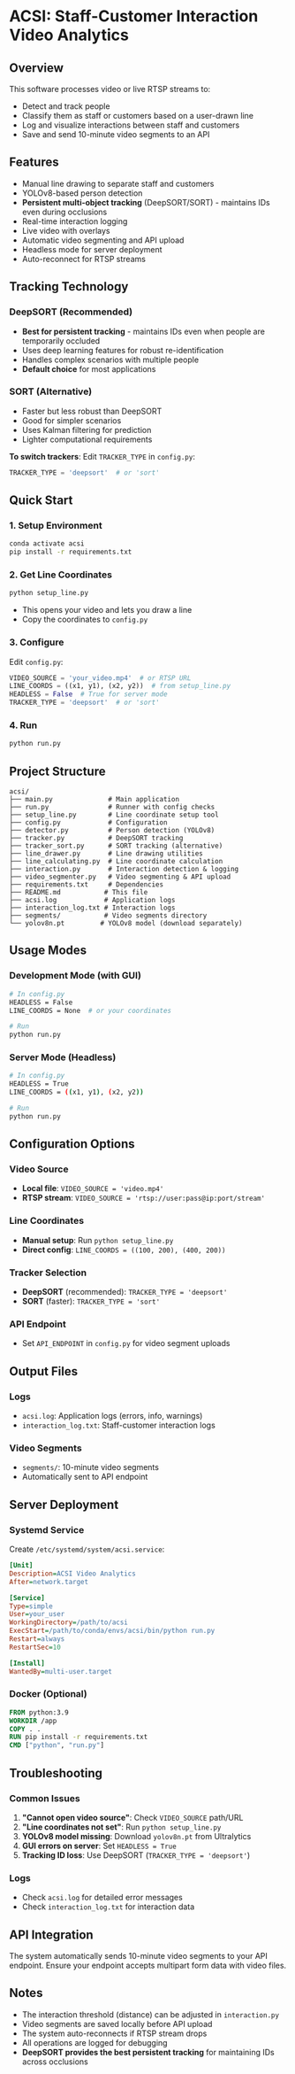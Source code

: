 # ACSI: Staff-Customer Interaction Video Analytics

## Overview
This software processes video or live RTSP streams to:
- Detect and track people
- Classify them as staff or customers based on a user-drawn line
- Log and visualize interactions between staff and customers
- Save and send 10-minute video segments to an API

## Features
- Manual line drawing to separate staff and customers
- YOLOv8-based person detection
- **Persistent multi-object tracking** (DeepSORT/SORT) - maintains IDs even during occlusions
- Real-time interaction logging
- Live video with overlays
- Automatic video segmenting and API upload
- Headless mode for server deployment
- Auto-reconnect for RTSP streams

## Tracking Technology

### DeepSORT (Recommended)
- **Best for persistent tracking** - maintains IDs even when people are temporarily occluded
- Uses deep learning features for robust re-identification
- Handles complex scenarios with multiple people
- **Default choice** for most applications

### SORT (Alternative)
- Faster but less robust than DeepSORT
- Good for simpler scenarios
- Uses Kalman filtering for prediction
- Lighter computational requirements

**To switch trackers**: Edit `TRACKER_TYPE` in `config.py`:
```python
TRACKER_TYPE = 'deepsort'  # or 'sort'
```

## Quick Start

### 1. Setup Environment
```bash
conda activate acsi
pip install -r requirements.txt
```

### 2. Get Line Coordinates
```bash
python setup_line.py
```
- This opens your video and lets you draw a line
- Copy the coordinates to `config.py`

### 3. Configure
Edit `config.py`:
```python
VIDEO_SOURCE = 'your_video.mp4'  # or RTSP URL
LINE_COORDS = ((x1, y1), (x2, y2))  # from setup_line.py
HEADLESS = False  # True for server mode
TRACKER_TYPE = 'deepsort'  # or 'sort'
```

### 4. Run
```bash
python run.py
```

## Project Structure
```
acsi/
├── main.py              # Main application
├── run.py               # Runner with config checks
├── setup_line.py        # Line coordinate setup tool
├── config.py            # Configuration
├── detector.py          # Person detection (YOLOv8)
├── tracker.py           # DeepSORT tracking
├── tracker_sort.py      # SORT tracking (alternative)
├── line_drawer.py       # Line drawing utilities
├── line_calculating.py  # Line coordinate calculation
├── interaction.py       # Interaction detection & logging
├── video_segmenter.py   # Video segmenting & API upload
├── requirements.txt     # Dependencies
├── README.md           # This file
├── acsi.log            # Application logs
├── interaction_log.txt # Interaction logs
├── segments/           # Video segments directory
└── yolov8n.pt         # YOLOv8 model (download separately)
```

## Usage Modes

### Development Mode (with GUI)
```bash
# In config.py
HEADLESS = False
LINE_COORDS = None  # or your coordinates

# Run
python run.py
```

### Server Mode (Headless)
```bash
# In config.py
HEADLESS = True
LINE_COORDS = ((x1, y1), (x2, y2))

# Run
python run.py
```

## Configuration Options

### Video Source
- **Local file**: `VIDEO_SOURCE = 'video.mp4'`
- **RTSP stream**: `VIDEO_SOURCE = 'rtsp://user:pass@ip:port/stream'`

### Line Coordinates
- **Manual setup**: Run `python setup_line.py`
- **Direct config**: `LINE_COORDS = ((100, 200), (400, 200))`

### Tracker Selection
- **DeepSORT** (recommended): `TRACKER_TYPE = 'deepsort'`
- **SORT** (faster): `TRACKER_TYPE = 'sort'`

### API Endpoint
- Set `API_ENDPOINT` in `config.py` for video segment uploads

## Output Files

### Logs
- `acsi.log`: Application logs (errors, info, warnings)
- `interaction_log.txt`: Staff-customer interaction logs

### Video Segments
- `segments/`: 10-minute video segments
- Automatically sent to API endpoint

## Server Deployment

### Systemd Service
Create `/etc/systemd/system/acsi.service`:
```ini
[Unit]
Description=ACSI Video Analytics
After=network.target

[Service]
Type=simple
User=your_user
WorkingDirectory=/path/to/acsi
ExecStart=/path/to/conda/envs/acsi/bin/python run.py
Restart=always
RestartSec=10

[Install]
WantedBy=multi-user.target
```

### Docker (Optional)
```dockerfile
FROM python:3.9
WORKDIR /app
COPY . .
RUN pip install -r requirements.txt
CMD ["python", "run.py"]
```

## Troubleshooting

### Common Issues
1. **"Cannot open video source"**: Check `VIDEO_SOURCE` path/URL
2. **"Line coordinates not set"**: Run `python setup_line.py`
3. **YOLOv8 model missing**: Download `yolov8n.pt` from Ultralytics
4. **GUI errors on server**: Set `HEADLESS = True`
5. **Tracking ID loss**: Use DeepSORT (`TRACKER_TYPE = 'deepsort'`)

### Logs
- Check `acsi.log` for detailed error messages
- Check `interaction_log.txt` for interaction data

## API Integration
The system automatically sends 10-minute video segments to your API endpoint. Ensure your endpoint accepts multipart form data with video files.

## Notes
- The interaction threshold (distance) can be adjusted in `interaction.py`
- Video segments are saved locally before API upload
- The system auto-reconnects if RTSP stream drops
- All operations are logged for debugging
- **DeepSORT provides the best persistent tracking** for maintaining IDs across occlusions 